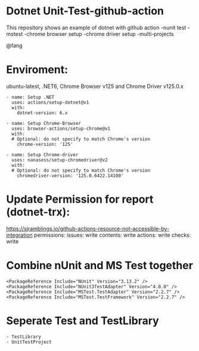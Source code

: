 # Dotnet Unit-Test-github-action
This repository shows an example of dotnet with github action
    -nunit test
    -mstest
    -chrome browser setup
    -chrome driver setup
    -multi-projects

@fang

# Enviroment:
ubuntu-latest, .NET6, Chrome Browser v125 and Chrome Driver v125.0.x
  
    - name: Setup .NET
      uses: actions/setup-dotnet@v1
      with:
        dotnet-version: 6.x

    - name: Setup Chrome-Browser
      uses: browser-actions/setup-chrome@v1
      with:
      # Optional: do not specify to match Chrome's version
        chrome-version: '125'

    - name: Setup Chrome-driver
      uses: nanasess/setup-chromedriver@v2
      with:
      # Optional: do not specify to match Chrome's version
        chromedriver-version: '125.0.6422.14100'

# Update Permission for report (dotnet-trx):
https://sjramblings.io/github-actions-resource-not-accessible-by-integration
    permissions:
      issues: write
      contents: write
      actions: write
      checks: write
      
# Combine nUnit and MS Test together 

    <PackageReference Include="NUnit" Version="3.13.2" />
    <PackageReference Include="NUnit3TestAdapter" Version="4.0.0" />
    <PackageReference Include="MSTest.TestAdapter" Version="2.2.7" />
    <PackageReference Include="MSTest.TestFramework" Version="2.2.7" />

# Seperate Test and TestLibrary
  
    - TestLibrary
    - UnitTestProject

